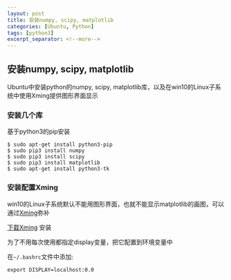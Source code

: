 ```yaml
---
layout: post
title: 安装numpy, scipy, matplotlib
categories: [Ubuntu, Python]
tags: [python3]
excerpt_separator: <!--more-->
---
```


<!--categories: [Ubuntu, Database, Python, Github, Web, Tutorial, Test, Shell, LeetCode, ]-->
<!--tags: [jekyll, python3, github, Django, markdown, mysql, shell, ]-->

## 安装numpy, scipy, matplotlib

Ubuntu中安装python的numpy, scipy, matplotlib库，以及在win10的Linux子系统中使用Xming提供图形界面显示

<!--more-->

### 安装几个库

基于python3的pip安装

``` 
$ sudo apt-get install python3-pip
$ sudo pip3 install numpy 
$ sudo pip3 install scipy 
$ sudo pip3 install matplotlib 
$ sudo apt-get install python3-tk
```

### 安装配置Xming

win10的Linux子系统默认不能用图形界面，也就不能显示matplotlib的画图，可以通过[Xming](https://en.wikipedia.org/wiki/Xming)弥补

[下载Xming](https://sourceforge.net/projects/xming/) 安装

为了不用每次使用都指定display变量，把它配置到环境变量中

在`~/.bashrc`文件中添加:

`export DISPLAY=localhost:0.0`  